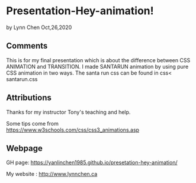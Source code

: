 # Presentation-Hey-animation!

by  Lynn Chen     Oct,26,2020



## Comments

This is for my final presentation which is about the difference between CSS ANIMATION and TRANSITION.
I made SANTARUN animation by using pure CSS animation in two ways. The santa run css can be found in css< santarun.css



## Attributions

Thanks for my instructor Tony's teaching and help.

Some tips come from https://www.w3schools.com/css/css3_animations.asp




## Webpage 

GH page:  https://yanlinchen1985.github.io/presetation-hey-animation/

My website : http://www.lynnchen.ca

